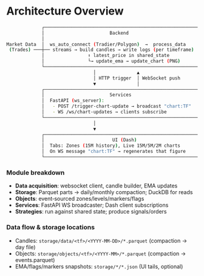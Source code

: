 # Architecture Overview

```bash
             ┌────────────────────────────────────────────────────────┐
             │                        Backend                         │
             │                                                        │
Market Data  │  ws_auto_connect (Tradier/Polygon)  →  process_data    │
 (Trades) ───┼── streams → build candles → write logs (per timeframe) │
             │                ↑ latest_price in shared_state          │
             │                └→ update_ema → update_chart (PNG)      │
             └────────────────────────────────────────────────────────┘
                                │               ▲
                                │ HTTP trigger  │ WebSocket push
                                ▼               │
             ┌────────────────────────────────────────────────────────┐
             │                        Services                        │
             │  FastAPI (ws_server):                                  │
             │   - POST /trigger-chart-update → broadcast "chart:TF"  │
             │   - WS /ws/chart-updates → clients subscribe           │
             └────────────────────────────────────────────────────────┘
                                │
                                ▼
             ┌────────────────────────────────────────────────────────┐
             │                         UI (Dash)                      │
             │  Tabs: Zones (15M history), Live 15M/5M/2M charts      │
             │  On WS message "chart:TF" → regenerates that figure    │
             └────────────────────────────────────────────────────────┘
```

### Module breakdown

* **Data acquisition**: websocket client, candle builder, EMA updates
* **Storage**: Parquet parts → daily/monthly compaction; DuckDB for reads
* **Objects**: event‑sourced zones/levels/markers/flags
* **Services**: FastAPI WS broadcaster; Dash client subscriptions
* **Strategies**: run against shared state; produce signals/orders

### Data flow & storage locations

* Candles: `storage/data/<tf>/<YYYY-MM-DD>/*.parquet` (compaction → day file)
* Objects: `storage/objects/<tf>/<YYYY-MM>/*.parquet` (compaction → events.parquet)
* EMA/flags/markers snapshots: `storage/*/*.json` (UI tails, optional)
